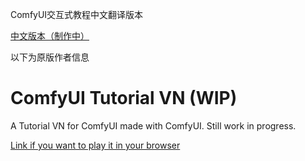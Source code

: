 ComfyUI交互式教程中文翻译版本

[中文版本（制作中）](https://neocao123.github.io/ComfyUI_tutorial_vn_cn/)

以下为原版作者信息

# ComfyUI Tutorial VN (WIP)

A Tutorial VN for ComfyUI made with ComfyUI. Still work in progress.

[Link if you want to play it in your browser](https://comfyanonymous.github.io/ComfyUI_tutorial_vn/)

